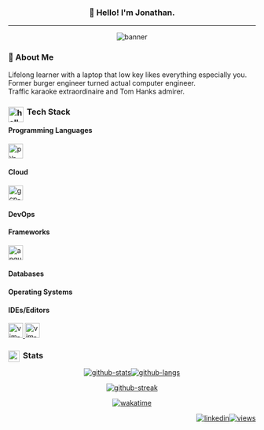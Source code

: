 <h3 align="center">👋 Hello! I'm Jonathan.</h3>

---

<div align="center">

![banner]

</div>
<!--
<img src="https://media.giphy.com/media/kspVl6FzbdblOMKRmM/giphy.gif" alt="this is fine" width="" height="69" align="right"/>
-->

### 🍔&nbsp;About Me

<!-- START_SECTION: about me -->
Lifelong learner with a laptop that low key likes everything especially you.  
Former burger engineer turned actual computer engineer.  
Traffic karaoke extraordinaire and Tom Hanks admirer.
<!-- END_SECTION: about me -->

### <img src="https://media.giphy.com/media/QTfX9Ejfra3ZmNxh6B/giphy.gif" alt="hello world laptop" width="31" align="left"/>&nbsp;Tech Stack

<!-- START_SECTION: my tech stack -->
<div>

#### Programming Languages

<a href="https://docs.python.org/3/"><img src="https://cdn.jsdelivr.net/gh/devicons/devicon/icons/python/python-original.svg" alt="py-icon" width="30" height="30"/></a>
#### Cloud

<a href="https://cloud.google.com/docs"><img src="https://cdn.jsdelivr.net/gh/devicons/devicon/icons/googlecloud/googlecloud-original.svg" alt="gcp-icon" width="30" height="30"/></a>

#### DevOps

#### Frameworks

<a href="https://angular.io/docs"><img src="https://cdn.jsdelivr.net/gh/devicons/devicon/icons/angularjs/angularjs-original.svg" alt="angular-icon" width="30" height="30"/></a>

#### Databases

#### Operating Systems

#### IDEs/Editors

<a href="https://www.vim.org/docs.php">
    <img src="https://cdn.jsdelivr.net/gh/devicons/devicon/icons/vim/vim-original.svg" alt="vim-icon" width="30" height="30"/>
</a>
<a href="https://code.visualstudio.com/docs">
    <img src="https://cdn.jsdelivr.net/gh/devicons/devicon/icons/vscode/vscode-original.svg" alt="vim-icon" width="30" height="30"/>
</a>

</div>
<!-- END_SECTION: my tech stack -->

### <img src="https://media.giphy.com/media/jUQHpQ3UjFBfRlQekP/giphy.gif" alt="bar graph gif" width="23" align="left"/>&nbsp;Stats

<!-- START_SECTION: stats -->
<div align="center">

<!-- GITHUB STATS & LANGS CARDS -->
[![github-stats][github-stats-card]][github-url][![github-langs][github-langs-card]][github-url]
<!-- GITHUB STREAK CARD -->
[![github-streak][github-streak-card]][github-url]
<!-- WAKATIME BADGE SINCE 08.01.2023 -->
[![wakatime][wakatime-badge]][wakatime-url]

</div>
<!-- END_SECTION: stats -->

<!-- BADGES -->
<div align="right">

<!-- VIEWS BADGE SINCE 08.07.2023 -->
[![linkedin][linkedin-badge]][linkedin-url][![views][views-badge]][github-url]

</div>

<!-- TODO
- [ ] add road card
- [ ] add dev.to badge
- [x] add profile views badge
- [ ] add github icons
- [ ] add skills badges w/ categories
- [ ] add portfolio badge
- [ ] add .dev badge
- [ ] add gcp dev profile badge
- [ ] add certs badges
- [x] add typing svg
- [ ] add last updated badge
- [ ] add riot val badge
- [ ] update bio
- [ ] change bio format
- [x] find icons
-->

<!--Credit: [Lejondary][github-url] -->

<!-- MARKDOWN LINKS -->

[banner]: https://readme-typing-svg.demolab.com?font=Tinos&duration=3500&pause=100&color=8EC07C&center=true&vCenter=true&multiline=true&width=435&height=100&lines=SOFTWARE+DEVELOPER;COMPUTER+ENGINEER;CLOUD+ARCHITECT
[github-url]: https://github.com/Lejondary
[github-stats-card]: https://github-readme-stats.vercel.app/api?username=lejondary&theme=gruvbox&bg_color=00000000&hide_title=true&show_icons=true&rank_icon=percentile&hide_border=true&hide=prs,contrib
[github-langs-card]: https://github-readme-stats.vercel.app/api/top-langs/?username=Lejondary&theme=gruvbox&bg_color=00000000&layout=compact&hide_title=true&hide_border=true&langs_count=10&size_weight=0.5&count_weight=0.5
[github-streak-card]: https://streak-stats.demolab.com?user=Lejondary&theme=gruvbox&hide_border=true&date_format=%5BY.%5Dn.j&card_width=500&background=EB545400
[wakatime-badge]: https://wakatime.com/badge/user/9378b06c-36d3-42bc-8efd-4d7e819bbcc2.svg?style=plastic
[wakatime-url]: https://wakatime.com/@9378b06c-36d3-42bc-8efd-4d7e819bbcc2
[linkedin-badge]: https://img.shields.io/badge/linkedin-badge?style=plastic&logo=linkedin&color=%230A66C2
[linkedin-url]: https://linkedin.com/in/jonathanphari
[views-badge]: https://komarev.com/ghpvc/?username=Lejondary&style=plastic&color=d65d0e&label